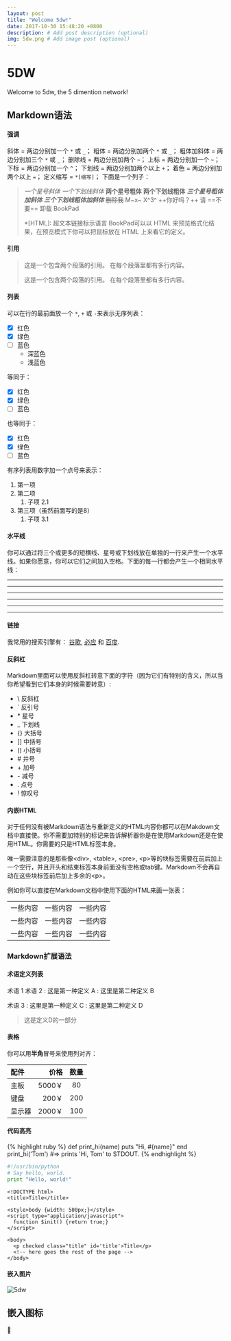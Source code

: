 ```yaml
---
layout: post
title: "Welcome 5dw!"
date: 2017-10-30 15:48:20 +0800
description: # Add post description (optional)
img: 5dw.png # Add image post (optional)
---
```


# 5DW
Welcome to 5dw, the 5 dimention network!
## Markdown语法

#### 强调
斜体 = 两边分别加一个 `*` 或 `_`；
粗体 = 两边分别加两个 `*` 或 `_`；
粗体加斜体 = 两边分别加三个 `*` 或 `_`；
删除线 = 两边分别加两个 `~`；
上标 = 两边分别加一个 `~`；
下标 = 两边分别加一个 `^`；
下划线 = 两边分别加两个以上 `+`；
着色 = 两边分别加两个以上 `=`；
定义缩写 = `*[缩写]`；
下面是一个列子：

>*一个星号斜体*
>_一个下划线斜体_
>**两个星号粗体**
>__两个下划线粗体__
>***三个星号粗体加斜体***
>___三个下划线粗体加斜体___
>~~删除我~~
>M~x~
>X^3^
>++你好吗？++
>请 ==不要== 卸载 BookPad
>
>*[HTML]: 超文本链接标示语言
>BookPad可以以 HTML 来预览格式化结果，在预览模式下你可以把鼠标放在 HTML 上来看它的定义。


#### 引用
> 这是一个包含两个段落的引用。
> 在每个段落里都有多行内容。
> 
> 这是一个包含两个段落的引用。
> 在每个段落里都有多行内容。

#### 列表
可以在行的最前面放一个 `*`, `+` 或 `-`来表示无序列表：
*   [x] 红色
*   [x] 绿色
*   [ ] 蓝色
    * 深蓝色
    * 浅蓝色

等同于：

+   [x] 红色
+   [x] 绿色
+   [ ] 蓝色

也等同于：

-   [x] 红色
-   [x] 绿色
-   [ ] 蓝色

有序列表用数字加一个点号来表示：

1.  第一项
2.  第二项
    1. 子项 2.1
8.  第三项（虽然前面写的是8）
    1. 子项 3.1

#### 水平线
你可以通过将三个或更多的短横线、星号或下划线放在单独的一行来产生一个水平线。如果你愿意，你可以它们之间加入空格。下面的每一行都会产生一个相同水平线：

**********************************
* * *
----------------------------------
-  -  - 
__________________________________
_ _ _

#### 链接
我常用的搜索引擎有： [谷歌](http://www.google.com), [必应](http://www.bing.com) 和 [百度](http://www.baidu.com).

#### 反斜杠
Markdown里面可以使用反斜杠转意下面的字符（因为它们有特别的含义，所以当你希望看到它们本身的时候需要转意）:
* \\   反斜杠
* \`   反引号
* \*   星号
* \_   下划线
* \{\}  大括号
* \[\]  中括号
* \(\)  小括号
* \#   井号
* \+   加号
* \-   减号
* \.   点号
* \!   惊叹号

#### 内嵌HTML
对于任何没有被Markdown语法与重新定义的HTML内容你都可以在Makdown文档中直接使。你不需要加特别的标记来告诉解析器你是在使用Markdown还是在使用HTML。你需要的只是HTML标签本身。

唯一需要注意的是那些像\<div\>, \<table\>, \<pre\>, \<p\>等的块标签需要在前后加上一个空行，并且开头和结束标签本身前面没有空格或tab键。Markdown不会再自动在这些块标签前后加上多余的\<p\>。

例如你可以直接在Markdown文档中使用下面的HTML来画一张表：

<table>
    <tr>
        <td>一些内容</td>
        <td>一些内容</td>
        <td>一些内容</td>
    </tr>
	<tr>
        <td>一些内容</td>
        <td>一些内容</td>
        <td>一些内容</td>
    </tr>
    <tr>
        <td>一些内容</td>
        <td>一些内容</td>
        <td>一些内容</td>
    </tr>
</table>

### Markdown扩展语法

#### 术语定义列表

术语 1
术语 2
:   这是第一种定义 A
:   这里是第二种定义 B

术语 3
:   这里是第一种定义 C
:   这里是第二种定义 D
> 这是定义D的一部分

#### 表格
你可以用**半角**冒号来使用列对齐：

| 配件		| 价格		|数量	|
| :------		| ---:		|:---:	|
| 主板		| 5000￥	| 80	|
| 键盘		| 200￥		| 200	|
| 显示器	| 2000￥	| 100	|


#### 代码高亮

{% highlight ruby %}
def print_hi(name)
  puts "Hi, #{name}"
end
print_hi('Tom')
#=> prints 'Hi, Tom' to STDOUT.
{% endhighlight %}


``` python
#!/usr/bin/python
# Say hello, world.
print "Hello, world!"
```

```
<!DOCTYPE html>
<title>Title</title>

<style>body {width: 500px;}</style>
<script type="application/javascript">
  function $init() {return true;}
</script>

<body>
  <p checked class="title" id='title'>Title</p>
  <!-- here goes the rest of the page -->
</body>
```

#### 嵌入图片
![5dw]({{site.baseurl}}/assets/5dw.png)

## 嵌入图标
:pizza: <i class="fa fa-address-book fa-spin fa-2x"></i>
